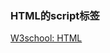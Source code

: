### HTML的script标签

[W3school: HTML <script> 标签](https://www.w3school.com.cn/tags/tag_script.asp)

[W3school: HTML 5 <<script>> type 属性](https://www.w3school.com.cn/html5/att_script_type.asp)
